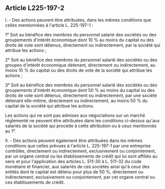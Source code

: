Article L225-197-2
----
I. - Des actions peuvent être attribuées, dans les mêmes conditions que celles
mentionnées à l'article L. 225-197-1 :

1° Soit au bénéfice des membres du personnel salarié des sociétés ou des
groupements d'intérêt économique dont 10 % au moins du capital ou des droits de
vote sont détenus, directement ou indirectement, par la société qui attribue les
actions ;

2° Soit au bénéfice des membres du personnel salarié des sociétés ou des groupes
d'intérêt économique détenant, directement ou indirectement, au moins 10 % du
capital ou des droits de vote de la société qui attribue les actions ;

3° Soit au bénéfice des membres du personnel salarié des sociétés ou des
groupements d'intérêt économique dont 50 % au moins du capital ou des droits de
vote sont détenus, directement ou indirectement, par une société détenant
elle-même, directement ou indirectement, au moins 50 % du capital de la société
qui attribue les actions.

Les actions qui ne sont pas admises aux négociations sur un marché réglementé ne
peuvent être attribuées dans les conditions ci-dessus qu'aux salariés de la
société qui procède à cette attribution ou à ceux mentionnés au 1°.

II. - Des actions peuvent également être attribuées dans les mêmes conditions
que celles prévues à l'article L. 225-197-1 par une entreprise contrôlée,
directement ou indirectement, exclusivement ou conjointement, par un organe
central ou les établissements de crédit qui lui sont affiliés au sens et pour
l'application des articles L. 511-30 à L. 511-32 du code monétaire et financier,
aux salariés de ces sociétés ainsi qu'à ceux des entités dont le capital est
détenu pour plus de 50 %, directement ou indirectement, exclusivement ou
conjointement, par cet organe central ou ces établissements de crédit.
